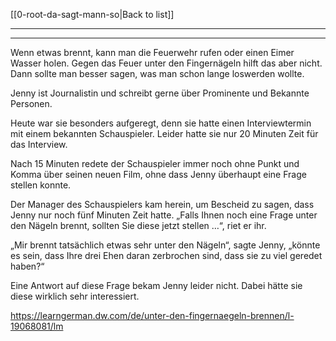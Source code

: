 [[0-root-da-sagt-mann-so|Back to list]]

---
---

 Wenn etwas brennt, kann man die Feuerwehr rufen oder einen Eimer Wasser holen. Gegen das Feuer unter den Fingernägeln hilft das aber nicht. Dann sollte man besser sagen, was man schon lange loswerden wollte.  
  
Jenny ist Journalistin und schreibt gerne über Prominente und Bekannte Personen. 

Heute war sie besonders aufgeregt, denn sie hatte einen Interviewtermin mit einem bekannten Schauspieler. Leider hatte sie nur 20 Minuten Zeit für das Interview. 

Nach 15 Minuten redete der Schauspieler immer noch ohne Punkt und Komma über seinen neuen Film, ohne dass Jenny überhaupt eine Frage stellen konnte. 

Der Manager des Schauspielers kam herein, um Bescheid zu sagen, dass Jenny nur noch fünf Minuten Zeit hatte. 
„Falls Ihnen noch eine Frage unter den Nägeln brennt, sollten Sie diese jetzt stellen …“, riet er ihr. 

„Mir brennt tatsächlich etwas sehr unter den Nägeln“, sagte Jenny, „könnte es sein, dass Ihre drei Ehen daran zerbrochen sind, dass sie zu viel geredet haben?“ 

Eine Antwort auf diese Frage bekam Jenny leider nicht. Dabei hätte sie diese wirklich sehr interessiert.

 https://learngerman.dw.com/de/unter-den-fingernaegeln-brennen/l-19068081/lm